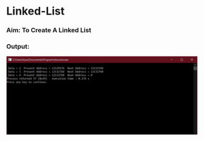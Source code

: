 # Linked-List
### Aim: To Create A Linked List 
### Output:
![Output](https://github.com/HrithikKarjule/Output-Images/blob/master/LinkedList1.JPG)
